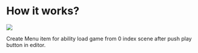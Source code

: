 <h1>How it works?</h1>
<img src ="https://github.com/TimHubDevs/SceneBootstrapper/assets/67582333/fa382654-7329-4d05-a047-4b5a3c80b7a0")
<br>
<p>Create Menu item for ability load game from 0 index scene after push play button in editor.</p>
